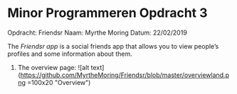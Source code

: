 # Minor Programmeren Opdracht 3
Opdracht: Friendsr 
Naam: Myrthe Moring
Datum: 22/02/2019

The *Friendsr app* is a social friends app that allows you to view people’s profiles and some information about them. 

1. The overview page:
![alt text](https://github.com/MyrtheMoring/Friendsr/blob/master/overviewland.png =100x20 "Overview")
